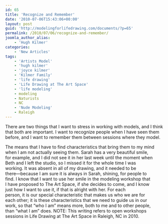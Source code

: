 ```yaml
---
id: 65
title: 'Recognize and Remember'
date: '2010-07-06T15:43:06+00:00'
layout: post
guid: 'http://modelingforlifedrawing.com/documents/?p=65'
permalink: /2010/07/06/recognize-and-remember/
joomla_author_alias:
    - 'Hugh Kilmer'
categories:
    - 'New Articles'
tags:
    - 'Artists Model'
    - 'hugh kilmer'
    - 'joyce kilmer'
    - 'Kilmer Family'
    - 'life drawing'
    - 'Life Drawing at The Art Space'
    - 'life modeling'
    - modeling
    - Naturists
    - NC
    - 'Nude Modeling'
    - Raleigh
---
```


 There are two things that I want to stress in working with models, and I think that both are important. I want to recognize people when I have seen them before, and I want to remember them between sessions where they model.   
  
The means that I have to find characteristics that bring them to my mind  
 when I am not actually seeing them. Sarah has a very beautiful smile,  
for example, and I did not see it in her last week until the moment when  
 Beth and I left the studio, so I missed it for the whole time I was  
working. It was absent in all of my drawing, and it needed to be  
there—because I am sure it is always in Sarah, shining, for people to  
find. I know that I want to use her smile in the modeling workshop that  
 I have proposed to The Art Space, if she decides to come, and I know  
just how I want to use it, if that is alright with her. For each  
person, it is our special characteristic that makes us who we are for  
each other; it is these characteristics that we need to guide us in our  
work, so that “who I am” means more, both to me and to other people,  
than “what I am” does. NOTE: This writing refers to open workshops  
sessions in Life Drawing at The Art Space in Raleigh, NC in 2010.